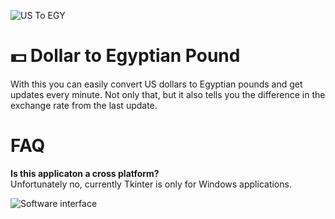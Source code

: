 ![US To EGY]( https://i.imgur.com/hWAVgrZ.jpg)

# 💵 Dollar to Egyptian Pound 

With this you can easily convert US dollars to Egyptian pounds and get updates every minute. Not only that, but it also tells you the difference in the exchange rate from the last update.

# FAQ

**Is this applicaton a cross platform?**  
Unfortunately no, currently Tkinter is only for Windows applications.

 ![Software interface]( https://i.imgur.com/M7kjJM3.png)
